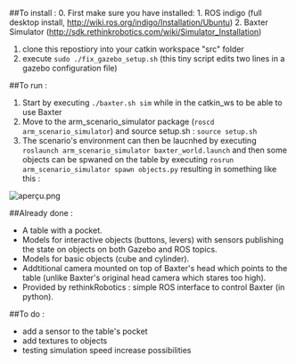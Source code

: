 ##To install :
0. First make sure you have installed:
    1. ROS indigo (full desktop install, http://wiki.ros.org/indigo/Installation/Ubuntu)
    2. Baxter Simulator (http://sdk.rethinkrobotics.com/wiki/Simulator_Installation)
1. clone this repostiory into your catkin workspace "src" folder
2. execute ```sudo ./fix_gazebo_setup.sh``` (this tiny script edits two lines in a gazebo configuration file)


##To run :
1. Start by executing ```./baxter.sh sim``` while in the catkin_ws to be able to use Baxter
2. Move to the arm_scenario_simulator package (```roscd arm_scenario_simulator```) and source setup.sh : ```source setup.sh```
3. The scenario's environment can then be laucnhed by executing ```roslaunch arm_scenario_simulator baxter_world.launch``` and then some objects can be spwaned on the table by executing ```rosrun arm_scenario_simulator spawn objects.py``` resulting in something like this :

![aperçu.png](https://bitbucket.org/repo/GLdKKe/images/3521778972-aper%C3%A7u.png)

##Already done : 
* A table with a pocket.
* Models for interactive objects (buttons, levers) with sensors publishing the state on objects on both Gazebo and ROS topics.
* Models for basic objects (cube and cylinder).
* Addtitional camera mounted on top of Baxter's head which points to the table (unlike Baxter's original head camera which stares too high).
* Provided by rethinkRobotics : simple ROS interface to control Baxter (in python).

##To do :
* add a sensor to the table's pocket
* add textures to objects
* testing simulation speed increase possibilities